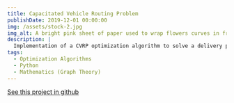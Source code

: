 ```yaml
---
title: Capacitated Vehicle Routing Problem
publishDate: 2019-12-01 00:00:00
img: /assets/stock-2.jpg
img_alt: A bright pink sheet of paper used to wrap flowers curves in front of rich blue background
description: |  
  Implementation of a CVRP optimization algorithm to solve a delivery problem
tags:
  - Optimization Algorithms
  - Python
  - Mathematics (Graph Theory)
---
```

<a href="https://github.com/Thorwig/CVRP-with-Genetic-Algorithm">See this project in github</a>
<!-- DONT FORGET TO USE FORMATTING THIS IS MARKDOWN ## Level-two heading -->